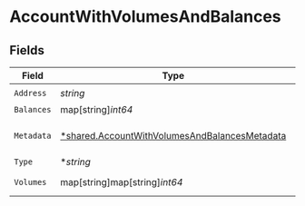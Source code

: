 # AccountWithVolumesAndBalances


## Fields

| Field                                                                                                                | Type                                                                                                                 | Required                                                                                                             | Description                                                                                                          | Example                                                                                                              |
| -------------------------------------------------------------------------------------------------------------------- | -------------------------------------------------------------------------------------------------------------------- | -------------------------------------------------------------------------------------------------------------------- | -------------------------------------------------------------------------------------------------------------------- | -------------------------------------------------------------------------------------------------------------------- |
| `Address`                                                                                                            | *string*                                                                                                             | :heavy_check_mark:                                                                                                   | N/A                                                                                                                  | users:001                                                                                                            |
| `Balances`                                                                                                           | map[string]*int64*                                                                                                   | :heavy_minus_sign:                                                                                                   | N/A                                                                                                                  | {"COIN":100}                                                                                                         |
| `Metadata`                                                                                                           | [*shared.AccountWithVolumesAndBalancesMetadata](../../../pkg/models/shared/accountwithvolumesandbalancesmetadata.md) | :heavy_minus_sign:                                                                                                   | N/A                                                                                                                  | {"admin":true,"a":{"nested":{"key":"value"}}}                                                                        |
| `Type`                                                                                                               | **string*                                                                                                            | :heavy_minus_sign:                                                                                                   | N/A                                                                                                                  | virtual                                                                                                              |
| `Volumes`                                                                                                            | map[string]map[string]*int64*                                                                                        | :heavy_minus_sign:                                                                                                   | N/A                                                                                                                  | {"COIN":{"input":100,"output":0}}                                                                                    |